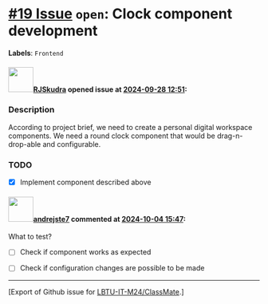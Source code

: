 # [\#19 Issue](https://github.com/LBTU-IT-M24/ClassMate/issues/19) `open`: Clock component development

**Labels**: `Frontend`

#### <img src="https://avatars.githubusercontent.com/u/47944724?v=4" width="50">[RJSkudra](https://github.com/RJSkudra) opened issue at [2024-09-28 12:51](https://github.com/LBTU-IT-M24/ClassMate/issues/19):

### Description

According to project brief, we need to create a personal digital
workspace components. We need a round clock component that would be
drag-n-drop-able and configurable.

### TODO

-   ☒ Implement component described above

#### <img src="https://avatars.githubusercontent.com/u/78024187?u=cb098f2d720bd0ff138a3ddd4f6754bf0668a318&v=4" width="50">[andrejste7](https://github.com/andrejste7) commented at [2024-10-04 15:47](https://github.com/LBTU-IT-M24/ClassMate/issues/19#issuecomment-2393995366):

What to test?

-   ☐ Check if component works as expected

-   ☐ Check if configuration changes are possible to be made

------------------------------------------------------------------------

\[Export of Github issue for
[LBTU-IT-M24/ClassMate](https://github.com/LBTU-IT-M24/ClassMate).\]
